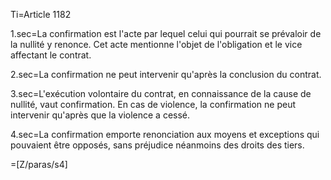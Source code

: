 Ti=Article 1182

1.sec=La confirmation est l'acte par lequel celui qui pourrait se prévaloir de la nullité y renonce. Cet acte mentionne l'objet de l'obligation et le vice affectant le contrat.

2.sec=La confirmation ne peut intervenir qu'après la conclusion du contrat.

3.sec=L'exécution volontaire du contrat, en connaissance de la cause de nullité, vaut confirmation. En cas de violence, la confirmation ne peut intervenir qu'après que la violence a cessé.

4.sec=La confirmation emporte renonciation aux moyens et exceptions qui pouvaient être opposés, sans préjudice néanmoins des droits des tiers.

=[Z/paras/s4]
